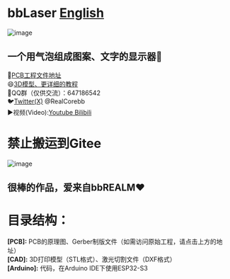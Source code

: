 # bbLaser [English](https://github.com/RealCorebb/bbLaser/blob/main/README_EN.md "English")  
![image](https://github.com/RealCorebb/bbLaser/blob/main/IMG/bbLaser.jpg?raw=true)
## 一个用气泡组成图案、文字的显示器🫧


🔗[PCB工程文件地址](https://oshwhub.com/corebb/bblaser_pro "PCB工程文件地址")  
😄[3D模型、更详细的教程](https://afdian.net/a/kuruibb "3D模型、更详细的教程")  
🐧QQ群（仅供交流）：647186542  
🐦[Twitter(X)](https://twitter.com/RealCorebb "@RealCorebb") @RealCorebb  
▶️视频(Video):[Youtube](https://www.youtube.com/watch?v=yFprzIGSGpM "Youtube")[ Bilibili](https://www.bilibili.com/video/BV1q14y1W7TJ/ " Bilibili")  
# 禁止搬运到Gitee  
![image](https://github.com/RealCorebb/bbLaser/blob/main/IMG/logo.png?raw=true)  

## 很棒的作品，爱来自bbREALM♥

# 目录结构：
**[PCB]:** PCB的原理图、Gerber制版文件（如需访问原始工程，请点击上方的地址）  
**[CAD]:** 3D打印模型（STL格式）、激光切割文件（DXF格式）  
**[Arduino]:** 代码，在Arduino IDE下使用ESP32-S3  

